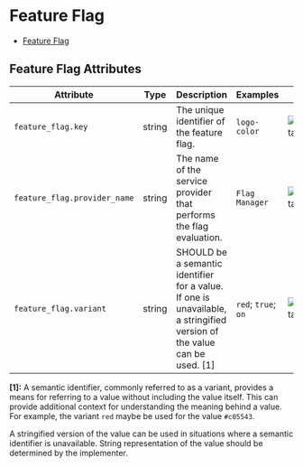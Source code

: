 <!--- Hugo front matter used to generate the website version of this page:
--->

# Feature Flag

- [Feature Flag](#feature_flag)

## Feature Flag Attributes

| Attribute                    | Type   | Description                                                                                                             | Examples            | Stability                                                        |
| ---------------------------- | ------ | ----------------------------------------------------------------------------------------------------------------------- | ------------------- | ---------------------------------------------------------------- |
| `feature_flag.key`           | string | The unique identifier of the feature flag.                                                                              | `logo-color`        | ![Experimental](https://img.shields.io/badge/-experimental-blue) |
| `feature_flag.provider_name` | string | The name of the service provider that performs the flag evaluation.                                                     | `Flag Manager`      | ![Experimental](https://img.shields.io/badge/-experimental-blue) |
| `feature_flag.variant`       | string | SHOULD be a semantic identifier for a value. If one is unavailable, a stringified version of the value can be used. [1] | `red`; `true`; `on` | ![Experimental](https://img.shields.io/badge/-experimental-blue) |

**[1]:** A semantic identifier, commonly referred to as a variant, provides a means
for referring to a value without including the value itself. This can
provide additional context for understanding the meaning behind a value.
For example, the variant `red` maybe be used for the value `#c05543`.

A stringified version of the value can be used in situations where a
semantic identifier is unavailable. String representation of the value
should be determined by the implementer.
